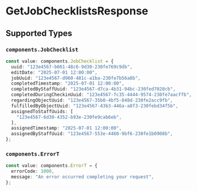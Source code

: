 # GetJobChecklistsResponse


## Supported Types

### `components.JobChecklist`

```typescript
const value: components.JobChecklist = {
  uuid: "123e4567-b061-48c6-9d30-230fe769c9db",
  editDate: "2025-07-01 12:00:00",
  jobUuid: "123e4567-d960-481c-a1ba-230fe7b56a8b",
  completedTimestamp: "2025-07-01 12:00:00",
  completedByStaffUuid: "123e4567-d7ca-4b31-94bc-230fed7020cb",
  completedDuringCheckinUuid: "123e4567-fc35-4444-9574-230fe7aacffb",
  regardingObjectUuid: "123e4567-35b0-4bf5-848d-230fe2acc9fb",
  fulfilledByObjectUuid: "123e4567-43b3-446a-a8f3-230febd34f5b",
  assignedToStaffUuids: [
    "123e4567-6d30-4352-b93e-230fe9cab6eb",
  ],
  assignedTimestamp: "2025-07-01 12:00:00",
  assignedByStaffUuid: "123e4567-553e-4460-9bf6-230fe1b0908b",
};
```

### `components.ErrorT`

```typescript
const value: components.ErrorT = {
  errorCode: 1000,
  message: "An error occurred completing your request",
};
```

